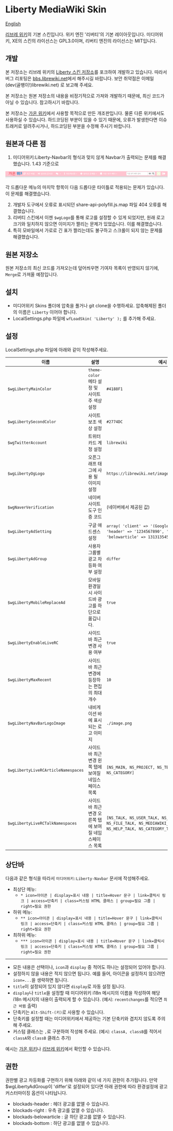 # Liberty MediaWiki Skin

[English](.github/README.en.md)

[리브레 위키](https://librewiki.net)의 기본 스킨입니다. 위키 엔진 '리버티'의 기본 레이아웃입니다. 미디어위키, XE의 스킨의 라이선스는 GPL3.0이며, 리버티 엔진의 라이선스는 MIT입니다.

## 개발
본 저장소는 리브레 위키의 [Liberty 스킨 저장소](https://github.com/librewiki/liberty-skin)를 포크하여 개발하고 있습니다. 따라서 버그 리포팅은 [bbs.librewiki.net](https://bbs.librewiki.net/)에서 해주시길 바랍니다. 보안 취약점은 이메일 (dev(골뱅이!)librewiki.net) 로 보고해 주세요.

본 저장소는 원본 저장소의 내용을 비정기적으로 가져와 개발하기 때문에, 최신 코드가 아닐 수 있습니다. 참고하시기 바랍니다.

본 저장소는 [가온 위키](https://www.gaonwiki.com)에서 사용할 목적으로 만든 개조판입니다. 물론 다른 위키에서도 사용하실 수 있습니다. 하드코딩된 부분이 있을 수 있기 때문에, 오류가 발생한다면 이슈 트래커로 알려주시거나, 하드코딩된 부분을 수정해 주시기 바랍니다.

## 원본과 다른 점
1. 미디어위키:Liberty-Navbar의 형식과 맞지 않게 Navbar가 출력되는 문제를 해결했습니다. 1.43 기준으로

![navbar error screenshot image](README/navbar_error.png)

각 드롭다운 메뉴의 마지막 항목이 다음 드롭다운 타이틀로 적용되는 문제가 있습니다. 이 문제를 해결했습니다.

2. 개발자 도구에서 오류로 표시되던 share-api-polyfill.js.map 파일 404 오류를 해결했습니다.
3. 리버티 스킨에서 이젠 `$wgLogo`를 통해 로고를 설정할 수 있게 되었지만, 원래 로고 크기와 일치하지 않으면 이미지가 짤리는 문제가 있었습니다. 이를 해결했습니다.
4. 특히 모바일에서 가로로 긴 표가 짤리는데도 불구하고 스크롤이 되지 않는 문제를 해결했습니다.

## 원본 저장소
원본 저장소의 최신 코드를 가져오는데 덮어씌우면 기여자 목록이 반영되지 않기에, `Merge`로 가져올 예정입니다.

## 설치

* 미디어위키 Skins 폴더에 압축을 풀거나 git clone을 수행하세요. 압축해제된 폴더의 이름은 `Liberty` 이어야 합니다.
* LocalSettings.php 파일에 `wfLoadSkin( 'Liberty' );` 를 추가해 주세요.

## 설정

LocalSettings.php 파일에 아래와 같이 작성해주세요.

| 이름 | 설명 | 예시 값 | 기본 값 |
| ---- | ---- | ---- | ---- |
| `$wgLibertyMainColor` | `theme-color` 메타 설정 및 사이트 주 색상 설정 | `#4188F1` | `#4188F1` |
| `$wgLibertySecondColor` | 사이트 보조 색상 설정 | `#2774DC` | `$wgLibertyMainColor`의 값에서 `1A1415`만큼 뺀 값 |
| `$wgTwitterAccount` | 트위터 카드 계정 설정 | `librewiki` | (없음) |
| `$wgLibertyOgLogo` | 오픈그래프 태그에 사용 될 이미지 설정 | `https://librewiki.net/images/6/6a/Libre_favicon.png` | `$wgLogo`의 값 |
| `$wgNaverVerification` | 네이버 사이트 도구 인증 코드 | (네이버에서 제공된 값) | (없음) |
| `$wgLibertyAdSetting` | 구글 애드센스 설정 | `array( 'client' => '(Google Adsense에서 제공한 값)', 'header' => '1234567890', 'right' => '0987654321', 'belowarticle' => 1313135452 )` | (없음) |
| `$wgLibertyAdGroup` | 사용자 그룹별 광고 차등화 여부 설정 | `differ` | `null`|
| `$wgLibertyMobileReplaceAd` | 모바일 환경일 시 사이드바 광고를 하단으로 옮깁니다. | `true` | `false` |
| `$wgLibertyEnableLiveRC` | 사이드바 최근 변경 사용 여부 | `true` | `true` |
| `$wgLibertyMaxRecent` | 사이드바 최근 변경에 등장하는 편집의 최대 개수 | `10` | `10` |
| `$wgLibertyNavBarLogoImage` | 내비게이션 바에 표시되는 로고 이미지  | `./image.png` | `null` |
| `$wgLibertyLiveRCArticleNamespaces` | 사이드바 최근 변경 왼쪽 탭에 보여질 네임스페이스 목록 | `[NS_MAIN, NS_PROJECT, NS_TEMPLATE, NS_HELP, NS_CATEGORY]` | `[NS_MAIN, NS_PROJECT, NS_TEMPLATE, NS_HELP, NS_CATEGORY]` |
| `$wgLibertyLiveRCTalkNamespaces` | 사이드바 최근 변경 오른쪽 탭에 보여질 네임스페이스 목록 | `[NS_TALK, NS_USER_TALK, NS_PROJECT_TALK, NS_FILE_TALK, NS_MEDIAWIKI_TALK, NS_TEMPLATE_TALK, NS_HELP_TALK, NS_CATEGORY_TALK]` | `[NS_TALK, NS_USER_TALK, NS_PROJECT_TALK, NS_FILE_TALK, NS_MEDIAWIKI_TALK, NS_TEMPLATE_TALK, NS_HELP_TALK, NS_CATEGORY_TALK]` |

## 상단바

다음과 같은 형식을 따라서 `미디어위키:Liberty-Navbar` 문서에 작성해주세요.

* 최상단 메뉴:
  * `* icon=아이콘 | display=표시 내용 | title=Hover 문구 | link=클릭시 링크 | access=단축키 | class=커스텀 HTML 클래스 | group=필요 그룹 | right=필요 권한`
* 하위 메뉴:
  * `** icon=아이콘 | display=표시 내용 | title=Hover 문구 | link=클릭시 링크 | access=단축키 | class=커스텀 HTML 클래스 | group=필요 그룹 | right=필요 권한`
* 최하위 메뉴:
  * `*** icon=아이콘 | display=표시 내용 | title=Hover 문구 | link=클릭시 링크 | access=단축키 | class=커스텀 HTML 클래스 | group=필요 그룹 | right=필요 권한`

---

* 모든 내용은 선택이나, `icon`과 `display` 중 적어도 하나는 설정되어 있어야 합니다.
* 설정하지 않을 내용은 적지 않으면 됩니다. 예를 들어, 아이콘을 설정하지 않으려면 `icon=...`을 생략하면 됩니다.
* `title`이 설정되어 있지 않다면 `display`로 자동 설정 됩니다.
* `display`나 `title`을 설정할 때 미디어위키 i18n 메시지의 이름을 작성하여 해당 i18n 메시지의 내용이 출력되게 할 수 있습니다. (예시: `recentchanges`를 적으면 `최근 바뀜` 출력)
* 단축키는 `Alt-Shift-(키)`로 사용할 수 있습니다.
* 단축키를 설정할 때는 미디어위키에서 제공하는 기본 단축키와 겹치지 않도록 주의해 주세요.
* 커스텀 클래스는 `,`로 구분하여 작성해 주세요. (예시: `classA, classB`를 적어서 `classA`와 `classB` 클래스 추가)

예시는 [가온 위키](https://www.gaonwiki.com/w/MediaWiki:Liberty-Navbar)나 [리브레 위키](https://librewiki.net/wiki/MediaWiki:Liberty-Navbar)에서 확인할 수 있습니다.

## 권한

권한별 광고 차등화를 구현하기 위해 아래와 같이 네 가지 권한이 추가됩니다. 만약 $wgLibertyAdGroup이 'differ'로 설정되어 있다면 아래 권한에 따라 환경설정에 광고 커스터마이징 옵션이 나타납니다.

* blockads-header : 헤더 광고를 없앨 수 있습니다.
* blockads-right : 우측 광고를 없앨 수 있습니다.
* blockads-belowarticle : 글 하단 광고를 없앨 수 있습니다.
* blockads-bottom : 하단 광고를 없앨 수 있습니다.
